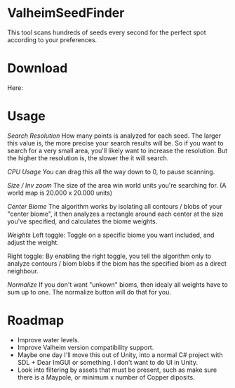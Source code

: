 # ValheimSeedFinder
This tool scans hundreds of seeds every second for the perfect spot according to your preferences.

# Download
Here:

# Usage

*Search Resolution*
How many points is analyzed for each seed. The larger this value is, the more precise your search results will be. So if you want to search for a very small area, you'll likely want to increase the resolution. But the higher the resolution is, the slower the it will search.

*CPU Usage*
You can drag this all the way down to 0, to pause scanning.

*Size / Inv zoom*
The size of the area win world units you're searching for. (A world map is 20.000 x 20.000 units)

*Center Biome*
The algorithm works by isolating all contours / blobs of your "center biome", it then analyzes a rectangle around each center at the size you've specified, and calculates the biome weights.

*Weights*
Left toggle:
Toggle on a specific biome you want included, and adjust the weight.

Right toggle:
By enabling the right toggle, you tell the algorithm only to analyze contours / biom blobs if the biom has the specified biom as a direct neighbour.

*Normalize*
If you don't want "unkown" bioms, then idealy all weights have to sum up to one. The normalize button will do that for you.

# Roadmap

* Improve water levels.
* Improve Valheim version compatibility support.
* Maybe one day I'll move this out of Unity, into a normal C# project with SDL + Dear ImGUI or something. I don't want to do UI in Unity.
* Look into filtering by assets that must be present, such as make sure there is a Maypole, or minimum x number of Copper diposits.

